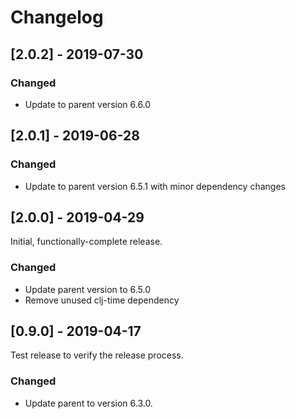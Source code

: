 # Changelog


## [2.0.2] - 2019-07-30

### Changed

  - Update to parent version 6.6.0

## [2.0.1] - 2019-06-28

### Changed

  - Update to parent version 6.5.1 with minor dependency changes

## [2.0.0] - 2019-04-29

Initial, functionally-complete release.

### Changed 

  - Update parent version to 6.5.0
  - Remove unused clj-time dependency

## [0.9.0] - 2019-04-17

Test release to verify the release process.

### Changed

  - Update parent to version 6.3.0.

 
